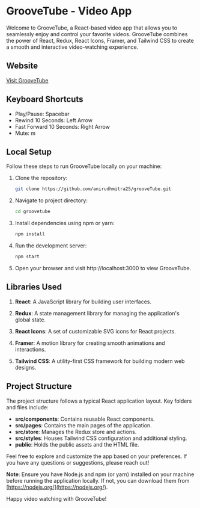 # GrooveTube - Video App

Welcome to GrooveTube, a React-based video app that allows you to seamlessly enjoy and control your favorite videos. GrooveTube combines the power of React, Redux, React Icons, Framer, and Tailwind CSS to create a smooth and interactive video-watching experience.

## Website

[Visit GrooveTube](https://groovetube.netlify.app)

## Keyboard Shortcuts
- Play/Pause: Spacebar
- Rewind 10 Seconds: Left Arrow
- Fast Forward 10 Seconds: Right Arrow
- Mute: m

## Local Setup

Follow these steps to run GrooveTube locally on your machine:

1. Clone the repository:
   ```bash
   git clone https://github.com/anirudhmitra25/grooveTube.git
2. Navigate to project directory:
   ```bash
   cd groovetube
3. Install dependencies using npm or yarn:
   ```bash
   npm install
4. Run the development server:
   ```bash
   npm start
5. Open your browser and visit http://localhost:3000 to view GrooveTube.

## Libraries Used

1. **React**: A JavaScript library for building user interfaces.

2. **Redux**: A state management library for managing the application's global state.

3. **React Icons**: A set of customizable SVG icons for React projects.

4. **Framer**: A motion library for creating smooth animations and interactions.

5. **Tailwind CSS**: A utility-first CSS framework for building modern web designs.

## Project Structure

The project structure follows a typical React application layout. Key folders and files include:

- **src/components**: Contains reusable React components.
- **src/pages**: Contains the main pages of the application.
- **src/store**: Manages the Redux store and actions.
- **src/styles**: Houses Tailwind CSS configuration and additional styling.
- **public**: Holds the public assets and the HTML file.

Feel free to explore and customize the app based on your preferences. If you have any questions or suggestions, please reach out!

**Note**: Ensure you have Node.js and npm (or yarn) installed on your machine before running the application locally. If not, you can download them from [https://nodejs.org/](https://nodejs.org/).

Happy video watching with GrooveTube!
